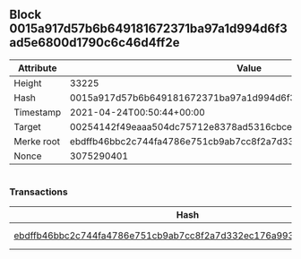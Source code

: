 ## Block 0015a917d57b6b649181672371ba97a1d994d6f3ad5e6800d1790c6c46d4ff2e

Attribute | Value
--- | ---
Height | 33225
Hash | 0015a917d57b6b649181672371ba97a1d994d6f3ad5e6800d1790c6c46d4ff2e
Timestamp | 2021-04-24T00:50:44+00:00
Target | 00254142f49eaaa504dc75712e8378ad5316cbcead634704b3734b6271167cc4
Merke root | ebdffb46bbc2c744fa4786e751cb9ab7cc8f2a7d332ec176a993464b83ab442a
Nonce | 3075290401

```

```

### Transactions

Hash | Amount
--- | ---
[ebdffb46bbc2c744fa4786e751cb9ab7cc8f2a7d332ec176a993464b83ab442a](ebdffb46bbc2c744fa4786e751cb9ab7cc8f2a7d332ec176a993464b83ab442a.md) | 10.00000000 SKEPTI 
